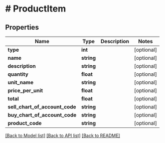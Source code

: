 # # ProductItem

## Properties

Name | Type | Description | Notes
------------ | ------------- | ------------- | -------------
**type** | **int** |  | [optional]
**name** | **string** |  | [optional]
**description** | **string** |  | [optional]
**quantity** | **float** |  | [optional]
**unit_name** | **string** |  | [optional]
**price_per_unit** | **float** |  | [optional]
**total** | **float** |  | [optional]
**sell_chart_of_account_code** | **string** |  | [optional]
**buy_chart_of_account_code** | **string** |  | [optional]
**product_code** | **string** |  | [optional]

[[Back to Model list]](../../README.md#models) [[Back to API list]](../../README.md#endpoints) [[Back to README]](../../README.md)
